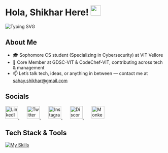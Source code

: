 <h1 align="left">
  Hola, Shikhar Here!
  <img src="https://github.com/user-attachments/assets/b78f3bbc-473f-40d0-af55-fd6da14d23d8" width="32" height="32" />
</h1>

<p align="left">
  <img src="https://readme-typing-svg.demolab.com?font=JetBrains+Mono&weight=500&pause=300&color=00BBFF&center=false&vCenter=true&width=850&lines=Cybersecurity+Enthusiast+%7C+Tech+Explorer+%7C+Builder+%26+Developer;Driven+by+Curiosity+%7C+Built+on+Conversation+%7C+Powered+by+Visca+Barca" alt="Typing SVG" />
</p>

## About Me

- 🎓 Sophomore CS student (Specializing in Cybersecurity) at VIT Vellore
- 📌 Core Member at GDSC-VIT & CodeChef-VIT, contributing across tech & management
- 📫 Let’s talk tech, ideas, or anything in between — contact me at sahay.shikhar@gmail.com

## Socials

<p align="left">
  <a href="https://www.linkedin.com/in/shikharsahay/" style="margin-right: 24px;">
    <img src="https://skillicons.dev/icons?i=linkedin" height="40" alt="LinkedIn" />
  </a>
  <a href="https://x.com/Noscope999" style="margin-right: 24px;">
    <img src="https://skillicons.dev/icons?i=twitter" height="40" alt="Twitter" />
  </a>
  <a href="https://www.instagram.com/shikhar.sahay/" style="margin-right: 24px;">
    <img src="https://skillicons.dev/icons?i=instagram" height="40" alt="Instagram" />
  </a>
  <a href="https://discordapp.com/users/711646546399199253" style="margin-right: 24px;">
    <img src="https://skillicons.dev/icons?i=discord" height="40" alt="Discord" />
  </a>
  <a href="https://monkeytype.com/profile/shikharsahay" style="margin-right: 24px;">
    <img src="https://github.com/user-attachments/assets/2ad8f48b-7d28-44d2-abc6-2814248883fb" height="40" width="40" alt="Monkeytype" />
  </a>

</p>

## Tech Stack & Tools

[![My Skills](https://skillicons.dev/icons?i=python,html,css,js,ts,mysql,c,cpp,linux,git,notion,photoshop&theme=dark)](https://skillicons.dev)


